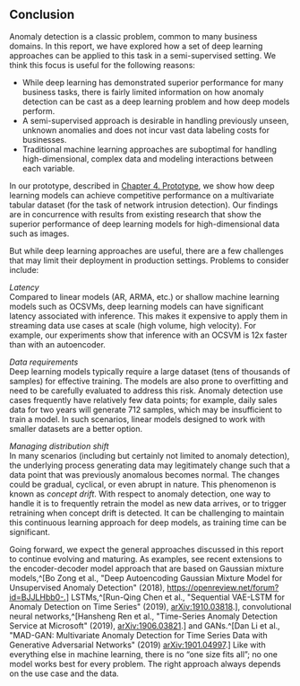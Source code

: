 ## Conclusion

Anomaly detection is a classic problem, common to many business domains. In this
report, we have explored how a set of deep learning approaches can be applied to this task in
a semi-supervised setting. We think this focus is useful for the following reasons: 
- While deep learning has demonstrated superior performance for many business
tasks, there is fairly limited information on how anomaly detection can be cast
as a deep learning problem and how deep models perform.
- A semi-supervised approach is desirable in handling previously unseen, unknown anomalies
and does not incur vast data labeling costs for businesses.
- Traditional machine learning approaches are suboptimal for handling 
high-dimensional, complex data and modeling interactions between each variable.  
   
In our prototype, described in [Chapter 4. Prototype](#prototype), we show how deep learning models can achieve competitive
performance on a multivariate tabular dataset (for the task of network intrusion detection).
Our findings are in concurrence with results from existing research that show the superior
performance of deep learning models for high-dimensional data such as images. 

But while deep learning approaches are useful, there are a few challenges
that may limit their deployment in production settings. Problems to consider include: 

_Latency_   
Compared to linear models (AR, ARMA, etc.) or shallow machine learning
models such as OCSVMs, deep learning models can have significant
latency associated with inference. This makes it expensive to apply them in
streaming data use cases at scale (high volume, high velocity). For example, our
experiments show that inference with an OCSVM is 12x faster than with an
autoencoder. 

_Data requirements_   
Deep learning models typically require a large dataset (tens of thousands of
samples) for effective training. The models are also prone to overfitting
and need to be carefully evaluated to address this risk. Anomaly detection use cases
frequently have relatively few data points; for example, daily sales data for two years will
generate 712 samples, which may be insufficient to train a model. In such
scenarios, linear models designed to work with smaller datasets are a better
option.  

_Managing distribution shift_   
In many scenarios (including but certainly not limited to anomaly detection),
the underlying process generating data may legitimately
change such that a data point that was previously anomalous becomes normal. The
changes could be gradual, cyclical, or even abrupt in nature. This phenomenon
is known as _concept drift_. With
respect to anomaly detection, one way to handle it is to frequently retrain
the model as new data arrives, or to trigger retraining when concept drift is
detected. It can be challenging to maintain this continuous learning approach
for deep models, as training time can be significant.  

Going forward, we expect the general approaches discussed in this report to
continue evolving and maturing. As examples, see recent extensions to the
encoder-decoder model approach that are based on Gaussian mixture models,^[Bo Zong et al., "Deep Autoencoding
Gaussian Mixture Model for Unsupervised Anomaly Detection" (2018), https://openreview.net/forum?id=BJJLHbb0-.] LSTMs,^[Run-Qing Chen et al., "Sequential
VAE-LSTM for Anomaly Detection on Time Series" (2019), [arXiv:1910.03818](https://arxiv.org/abs/1910.03818).], 
convolutional neural networks,^[Hansheng Ren et al., "Time-Series Anomaly Detection Service at
Microsoft" (2019), [arXiv:1906.03821](https://arxiv.org/abs/1906.03821).] and GANs.^[Dan Li et al., "MAD-GAN: Multivariate Anomaly Detection for Time Series Data with Generative Adversarial
Networks" (2019) [arXiv:1901.04997](https://arxiv.org/abs/1901.04997).]
Like with everything else in machine learning, there is no “one size fits all”; no 
one model works best for every problem. The right approach always depends on the 
use case and the data. 
